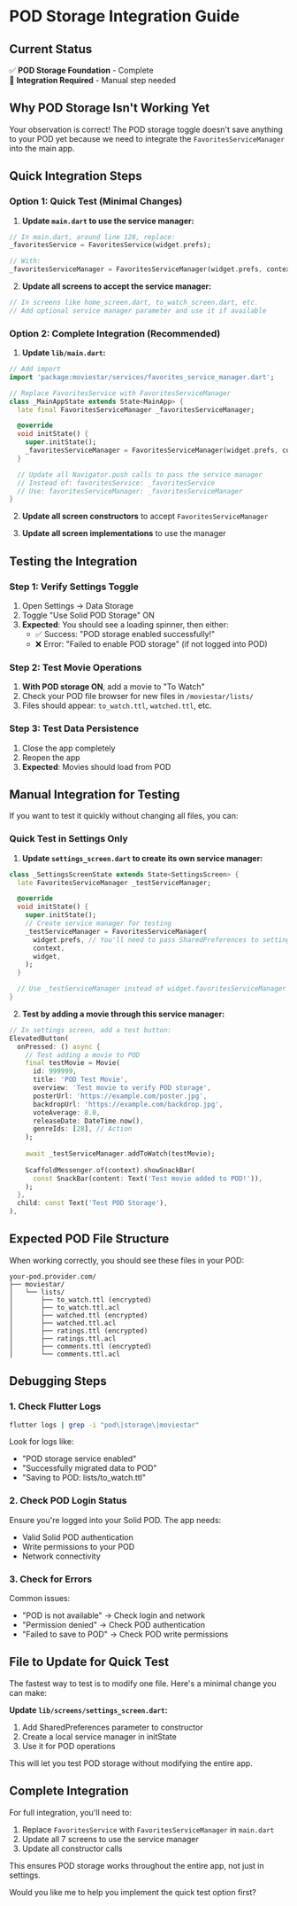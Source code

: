 # POD Storage Integration Guide

## Current Status
✅ **POD Storage Foundation** - Complete  
🔄 **Integration Required** - Manual step needed  

## Why POD Storage Isn't Working Yet

Your observation is correct! The POD storage toggle doesn't save anything to your POD yet because we need to integrate the `FavoritesServiceManager` into the main app.

## Quick Integration Steps

### Option 1: Quick Test (Minimal Changes)

1. **Update `main.dart` to use the service manager:**

```dart
// In main.dart, around line 128, replace:
_favoritesService = FavoritesService(widget.prefs);

// With:
_favoritesServiceManager = FavoritesServiceManager(widget.prefs, context, this);
```

2. **Update all screens to accept the service manager:**

```dart
// In screens like home_screen.dart, to_watch_screen.dart, etc.
// Add optional service manager parameter and use it if available
```

### Option 2: Complete Integration (Recommended)

1. **Update `lib/main.dart`:**

```dart
// Add import
import 'package:moviestar/services/favorites_service_manager.dart';

// Replace FavoritesService with FavoritesServiceManager
class _MainAppState extends State<MainApp> {
  late final FavoritesServiceManager _favoritesServiceManager;

  @override
  void initState() {
    super.initState();
    _favoritesServiceManager = FavoritesServiceManager(widget.prefs, context, this);
  }

  // Update all Navigator.push calls to pass the service manager
  // Instead of: favoritesService: _favoritesService
  // Use: favoritesServiceManager: _favoritesServiceManager
}
```

2. **Update all screen constructors** to accept `FavoritesServiceManager`

3. **Update all screen implementations** to use the manager

## Testing the Integration

### Step 1: Verify Settings Toggle
1. Open Settings → Data Storage
2. Toggle "Use Solid POD Storage" ON
3. **Expected**: You should see a loading spinner, then either:
   - ✅ Success: "POD storage enabled successfully!"
   - ❌ Error: "Failed to enable POD storage" (if not logged into POD)

### Step 2: Test Movie Operations
1. **With POD storage ON**, add a movie to "To Watch"
2. Check your POD file browser for new files in `/moviestar/lists/`
3. Files should appear: `to_watch.ttl`, `watched.ttl`, etc.

### Step 3: Test Data Persistence
1. Close the app completely
2. Reopen the app
3. **Expected**: Movies should load from POD

## Manual Integration for Testing

If you want to test it quickly without changing all files, you can:

### Quick Test in Settings Only

1. **Update `settings_screen.dart` to create its own service manager:**

```dart
class _SettingsScreenState extends State<SettingsScreen> {
  late FavoritesServiceManager _testServiceManager;

  @override
  void initState() {
    super.initState();
    // Create service manager for testing
    _testServiceManager = FavoritesServiceManager(
      widget.prefs, // You'll need to pass SharedPreferences to settings
      context,
      widget,
    );
  }

  // Use _testServiceManager instead of widget.favoritesServiceManager
}
```

2. **Test by adding a movie through this service manager:**

```dart
// In settings screen, add a test button:
ElevatedButton(
  onPressed: () async {
    // Test adding a movie to POD
    final testMovie = Movie(
      id: 999999,
      title: 'POD Test Movie',
      overview: 'Test movie to verify POD storage',
      posterUrl: 'https://example.com/poster.jpg',
      backdropUrl: 'https://example.com/backdrop.jpg',
      voteAverage: 8.0,
      releaseDate: DateTime.now(),
      genreIds: [28], // Action
    );
    
    await _testServiceManager.addToWatch(testMovie);
    
    ScaffoldMessenger.of(context).showSnackBar(
      const SnackBar(content: Text('Test movie added to POD!')),
    );
  },
  child: const Text('Test POD Storage'),
),
```

## Expected POD File Structure

When working correctly, you should see these files in your POD:

```
your-pod.provider.com/
├── moviestar/
│   └── lists/
│       ├── to_watch.ttl (encrypted)
│       ├── to_watch.ttl.acl
│       ├── watched.ttl (encrypted)
│       ├── watched.ttl.acl
│       ├── ratings.ttl (encrypted)
│       ├── ratings.ttl.acl
│       ├── comments.ttl (encrypted)
│       └── comments.ttl.acl
```

## Debugging Steps

### 1. Check Flutter Logs
```bash
flutter logs | grep -i "pod\|storage\|moviestar"
```

Look for logs like:
- "POD storage service enabled"
- "Successfully migrated data to POD"
- "Saving to POD: lists/to_watch.ttl"

### 2. Check POD Login Status
Ensure you're logged into your Solid POD. The app needs:
- Valid Solid POD authentication
- Write permissions to your POD
- Network connectivity

### 3. Check for Errors
Common issues:
- "POD is not available" → Check login and network
- "Permission denied" → Check POD authentication
- "Failed to save to POD" → Check POD write permissions

## File to Update for Quick Test

The fastest way to test is to modify one file. Here's a minimal change you can make:

**Update `lib/screens/settings_screen.dart`:**

1. Add SharedPreferences parameter to constructor
2. Create a local service manager in initState
3. Use it for POD operations

This will let you test POD storage without modifying the entire app.

## Complete Integration 

For full integration, you'll need to:

1. Replace `FavoritesService` with `FavoritesServiceManager` in `main.dart`
2. Update all 7 screens to use the service manager
3. Update all constructor calls

This ensures POD storage works throughout the entire app, not just in settings.

Would you like me to help you implement the quick test option first? 